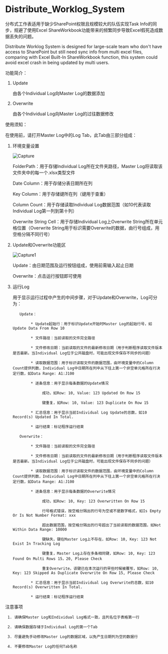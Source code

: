 # Distribute_Worklog_System

分布式工作表适用于缺少SharePoint权限且规模较大的队伍实现Task Info的同步，规避了使用Excel ShareWorkbook功能带来的频繁同步导致Excel假死造成数据丢失的问题。

Distribute Worklog System is designed for large-scale team who don't have access to SharePoint but still need sync info from multi excel files, comparing with Excel Built-In ShareWorkbook function, this system could avoid excel crash in being updated by multi users.

功能简介：

1. Update

     由各个Individual Log向Master Log的数据添加
     
2. Overwrite

     由各个Individual Log向Master Log的过往数据修改

使用须知：

在使用前，请打开Master Log中的Log Tab，此Tab由三部分组成：

1. 环境变量设置

     ![Capture](https://user-images.githubusercontent.com/49432881/150459895-a0ec079b-dfc3-4fb5-a8f1-66d182744ab2.PNG)
     
     FolderPath：用于存储Individual Log所在文件夹路径，Master Log将读取该文件夹中的每一个.xlsx类型文件
     
     Date Column：用于存储分表日期所在列
     
     Key Column：用于存储键所在列（键用于查重）
     
     Column Count：用于存储读取Individual Log数据范围（如10代表读取Individual Log第一列到第十列）
     
     Overwrite String Cell：用于存储Individual Log上Overwrite String所在单元格位置（Overwrite String用于标识需要Overwrite的数据，由行号组成，用空格分隔不同行号）
    
2. Update和Overwrite功能区

     ![Capture1](https://user-images.githubusercontent.com/49432881/150459919-5f69cdf9-dcf7-47ab-a936-8fd58c6cfe28.PNG)
      
     Update：由日期范围及运行按钮组成，使用前需输入起止日期
     
     Overwrite：点击运行按钮即可使用
      
3. 运行Log

     用于显示运行过程中产生的中间步骤，对于Update和Overwrite，Log可分为：
     
          Update：
     
               * Update起始行：用于标识Update开始时Master Log的起始行号，如Update Data From Row 10
        
               * 文件路径：当前读取的文件完全路径
        
               * 文件修改日期：当前读取的文件的最新修改日期（用于判断程序读取文件版本是否最新。当Individual Log位于公共磁盘时，可能出现文件保存不同步的问题）
        
               * 读取数据范围：用于标识读取文件的数据范围，由环境变量中的Column Count提供列数，Individual Log中日期所在列中从下往上第一个非空单元格所在行决定行数，如Data Range: A1:J100
        
               * 逐条信息：用于显示每条数据的Update情况

                    成功，如Row: 10, Value: 123 Updated On Row 15

                    键重复，如Row: 10, Value: 123 Duplicate On Row 15

               * 汇总信息：用于显示当前Individual Log Update的总数，如10 Record(s) Updated In Total.

               * 运行结束：标记程序运行结束
        
          Overwrite：

               * 文件路径：当前读取的文件完全路径

               * 文件修改日期：当前读取的文件的最新修改日期（用于判断程序读取文件版本是否最新。当Individual Log位于公共磁盘时，可能出现文件保存不同步的问题）

               * 读取数据范围：用于标识读取文件的数据范围，由环境变量中的Column Count提供列数，Individual Log中日期所在列中从下往上第一个非空单元格所在行决定行数，如Data Range: A1:J100

               * 逐条信息：用于显示每条数据的Overwrite情况

                    成功，如Row: 10, Key: 123 Overwritten On Row 15
                    
                    行号格式错误，按空格分隔出的行号为空或不是数字格式，如Is Empty Or Is Not Number Format: xxx
                    
                    超出数据范围，按空格分隔出的行号超出了当前读取的数据范围，如Not Within Data Range: 10000
                    
                    键缺失，键在Master Log上不存在，如Row: 10, Key: 123 Not Exist In Tracking Log

                    键重复，Master Log上存在多条相同键，如Row: 10, Key: 123 Found On Multi Rows 15，20, Please Check

                    重复Overwrite，该键已在本次运行的早些时候被覆写，如Row: 10, Key: 123 Skipped As Duplicate Overwrite On Row 15, Please Check

               * 汇总信息：用于显示当前Individual Log Overwrite的总数，如10 Record(s) Overwritten In Total.

               * 运行结束：标记程序运行结束

注意事项

     1. 请确保Master Log和Individual Log格式一致，且列名位于表格第一行
     
     2. 请确保数据存储于Individual Log的第一个Tab
     
     3. 尽量避免手动修改Master Log的数据区域，以免产生日期列为空的数据行
     
     4. 不要修改Master Log的任何Tab名称


